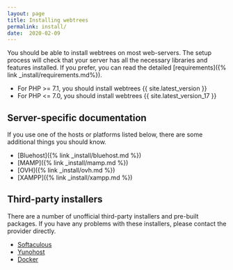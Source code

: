 ```yaml
---
layout: page
title: Installing webtrees
permalink: install/
date:  2020-02-09
---
```


You should be able to install webtrees on most web-servers.
The setup process will check that your server has all the necessary
libraries and features installed.  If you prefer, you can read
the detailed [requirements]({% link _install/requirements.md%}).

* For PHP >= 7.1, you should install webtrees {{ site.latest_version }}
* For PHP <= 7.0, you should install webtrees {{ site.latest_version_17 }}

## Server-specific documentation

If you use one of the hosts or platforms listed below, there are some additional
things you should know.

* [Bluehost]({% link _install/bluehost.md %})
* [MAMP]({% link _install/mamp.md %})
* [OVH]({% link _install/ovh.md %})
* [XAMPP]({% link _install/xampp.md %})

## Third-party installers

There are a number of unofficial third-party installers and pre-built packages.
If you have any problems with these installers, please contact the provider directly.

* [Softaculous][SOFTACULOUS]
* [Yunohost][YUNOHOST]
* [Docker][DOCKER]

[SOFTACULOUS]: https://www.softaculous.com/apps/others/webtrees
[YUNOHOST]: https://install-app.yunohost.org/?app=webtrees
[DOCKER]: https://github.com/Salokyn/webtrees/tree/docker-2.0/docker
